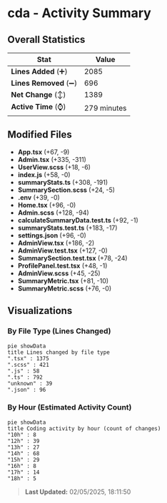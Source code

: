 # cda - Activity Summary 

## Overall Statistics

| Stat                   | Value                                                             |
| ---------------------- | ----------------------------------------------------------------- |
| **Lines Added** (➕)   | 2085                                          |
| **Lines Removed** (➖) | 696                                        |
| **Net Change** (↕)    | 1389                |
| **Active Time** (⌚)   | 279 minutes |


## Modified Files
- **App.tsx** (+67, -9)
- **Admin.tsx** (+335, -311)
- **UserView.scss** (+18, -6)
- **index.js** (+58, -0)
- **summaryStats.ts** (+308, -191)
- **SummarySection.scss** (+24, -5)
- **.env** (+39, -0)
- **Home.tsx** (+96, -0)
- **Admin.scss** (+128, -94)
- **calculateSummaryData.test.ts** (+92, -1)
- **summaryStats.test.ts** (+183, -17)
- **settings.json** (+96, -0)
- **AdminView.tsx** (+186, -2)
- **AdminView.test.tsx** (+127, -0)
- **SummarySection.test.tsx** (+78, -24)
- **ProfilePanel.test.tsx** (+48, -1)
- **AdminView.scss** (+45, -25)
- **SummaryMetric.tsx** (+81, -10)
- **SummaryMetric.scss** (+76, -0)

## Visualizations

### By File Type (Lines Changed)

```mermaid
pie showData
title Lines changed by file type
".tsx" : 1375
".scss" : 421
".js" : 58
".ts" : 792
"unknown" : 39
".json" : 96
```

### By Hour (Estimated Activity Count)

```mermaid
pie showData
title Coding activity by hour (count of changes)
"10h" : 8
"12h" : 39
"13h" : 27
"14h" : 68
"15h" : 29
"16h" : 8
"17h" : 14
"18h" : 5
```


> **Last Updated:** 02/05/2025, 18:11:50